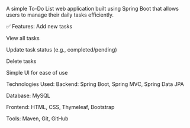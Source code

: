 A simple To-Do List web application built using Spring Boot that allows users to manage their daily tasks efficiently.

✅ Features:
Add new tasks

View all tasks

Update task status (e.g., completed/pending)

Delete tasks

Simple UI for ease of use

 Technologies Used:
Backend: Spring Boot, Spring MVC, Spring Data JPA

Database: MySQL 

Frontend: HTML, CSS, Thymeleaf, Bootstrap

Tools: Maven, Git, GitHub
